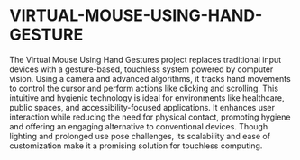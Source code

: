 # VIRTUAL-MOUSE-USING-HAND-GESTURE
The Virtual Mouse Using Hand Gestures project replaces traditional input devices with a 
gesture-based, touchless system powered by computer vision. Using a camera and advanced 
algorithms, it tracks hand movements to control the cursor and perform actions like clicking 
and scrolling. This intuitive and hygienic technology is ideal for environments like 
healthcare, public spaces, and accessibility-focused applications. It enhances user 
interaction while reducing the need for physical contact, promoting hygiene and offering 
an engaging alternative to conventional devices. Though lighting and prolonged use pose 
challenges, its scalability and ease of customization make it a promising solution for 
touchless computing.

